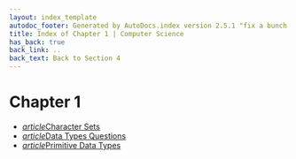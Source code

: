 ```yaml
---
layout: index_template
autodoc_footer: Generated by AutoDocs.index version 2.5.1 "fix a bunch of bugs" ⓒ Starwort, 2020
title: Index of Chapter 1 | Computer Science
has_back: true
back_link: ..
back_text: Back to Section 4
---
```


# **Chapter 1**

- <a href='./character_sets.md'><i title='MD file' class="material-icons">article</i>Character Sets</a>
- <a href='./data_types_questions.md'><i title='MD file' class="material-icons">article</i>Data Types Questions</a>
- <a href='./primitive_data_types.md'><i title='MD file' class="material-icons">article</i>Primitive Data Types</a>
